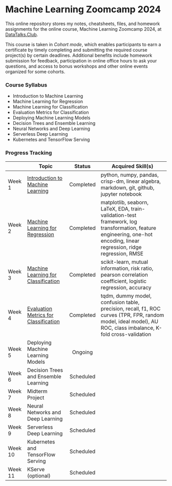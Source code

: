 # Machine Learning Zoomcamp 2024
This online repository stores my notes, cheatsheets, files, and homework assignments for the online course, Machine Learning Zoomcamp 2024, at [DataTalks.Club](https://datatalks.club/). 

This course is taken in *Cohort mode*, which enables participants to earn a certificate by timely completing and submitting the required course project(s) by certain deadlines. Additional benefits include homework submission for feedback, participation in online office hours to ask your questions, and access to bonus workshops and other online events organized for some cohorts.
### Course Syllabus 
- Introduction to Machine Learning
- Machine Learning for Regression
- Machine Learning for Classification
- Evaluation Metrics for Classification
- Deploying Machine Learning Models
- Decision Trees and Ensemble Learning
- Neural Networks and Deep Learning
- Serverless Deep Learning
- Kubernetes and TensorFlow Serving

### Progress Tracking

| | Topic  | Status | Acquired Skill(s) |
| - | - | :-: | - |
| Week 1 | [Introduction to Machine Learning](https://github.com/xlepotato/machine-learning-zoomcamp-2024/tree/main/01-intro) | Completed | python, numpy, pandas, crisp-dm, linear algebra, markdown, git, github, jupyter notebook |
| Week 2 | [Machine Learning for Regression](https://github.com/xlepotato/machine-learning-zoomcamp-2024/tree/main/02-regression) | Completed | matplotlib, seaborn, LaTeX, EDA, train-validation-test framework, log transformation, feature engineering, one-hot encoding, linear regression, ridge regression, RMSE |
| Week 3 | [Machine Learning for Classification](https://github.com/wanyingng/machine-learning-zoomcamp-2024/tree/main/03-classification) | Completed | scikit-learn, mutual information, risk ratio, pearson correlation coefficient, logistic regression, accuracy |
| Week 4 | [Evaluation Metrics for Classification](https://github.com/wanyingng/machine-learning-zoomcamp-2024/tree/main/04-evaluation) | Completed | tqdm, dummy model, confusion table, precision, recall, f1, ROC curves (TPR, FPR, random model, ideal model), AU ROC, class imbalance, K-fold cross-validation |
| Week 5 | Deploying Machine Learning Models | Ongoing | 
| Week 6 | Decision Trees and Ensemble Learning | Scheduled | 
| Week 7 | Midterm Project | Scheduled | 
| Week 8 | Neural Networks and Deep Learning | Scheduled | 
| Week 9 | Serverless Deep Learning | Scheduled | 
| Week 10 | Kubernetes and TensorFlow Serving | Scheduled | 
| Week 11 | KServe (optional) | Scheduled | 
